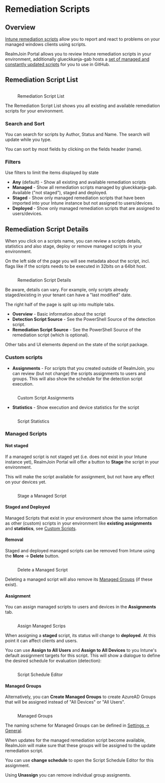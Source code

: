 # Remediation Scripts

## Overview

[Intune remediation scripts](https://learn.microsoft.com/en-us/mem/intune/fundamentals/remediations) allow you to report and react to problems on your managed windows clients using scripts.

RealmJoin Portal allows you to review Intune remediation scripts in your environment, additionally glueckkanja-gab hosts a [set of managed and constantly updated scripts](https://github.com/realmjoin/realmjoin-remediation) for you to use in GitHub.

## Remediation Script List

<figure><img src="../.gitbook/assets/image (6) (1).png" alt=""><figcaption><p>Remediation Script List</p></figcaption></figure>

The Remediation Script List shows you all existing and available remediation scripts for your environment.&#x20;

### Search and Sort

You can search for scripts by Author, Status and Name. The search will update while you type.&#x20;

You can sort by most fields by clicking on the fields header (name).

### Filters

Use filters to limit the items displayed by state

* **Any** (default) - Show all existing and available remediation scripts
* **Managed** - Show all remediation scripts managed by glueckkanja-gab. Available ("not staged"), staged and deployed.&#x20;
* **Staged** - Show only managed remediation scripts that have been imported into your Intune instance but not assigned to users/devices.
* **Deployed** - Show only managed remediation scripts that are assigned to users/devices.

## Remediation Script Details

When you click on a scripts name, you can review a scripts details, statistics and also stage, deploy or remove managed scripts in your environment.

On the left side of the page you will see metadata about the script, incl. flags like if the scripts needs to be executed in 32bits on a 64bit host.

<figure><img src="../.gitbook/assets/image (9) (3).png" alt=""><figcaption><p>Remediation Script Details</p></figcaption></figure>

Be aware, details can vary. For example, only scripts already staged/existing in your tenant can have a "last modified" date.

The right half of the page is split up into multiple tabs.&#x20;

* **Overview** - Basic information about the script
* **Detection Script Source** - See the PowerShell Source of the detection script.
* **Remediation Script Source** - See the PowerShell Source of the remediation script (which is optional).

Other tabs and UI elements depend on the state of the script package.

### Custom scripts

* **Assignments** - For scripts that you created outside of RealmJoin, you can review (but not change) the scripts assignments to users and groups. This will also show the schedule for the detection script execution.

<figure><img src="../.gitbook/assets/image (5) (1) (3).png" alt=""><figcaption><p>Custom Script Assignments</p></figcaption></figure>

* **Statistics** - Show execution and device statistics for the script

<figure><img src="../.gitbook/assets/image (4) (1).png" alt=""><figcaption><p>Script Statistics</p></figcaption></figure>

### Managed Scripts

#### Not staged

If a managed script is not staged yet (i.e. does not exist in your Intune instance yet), RealmJoin Portal will offer a button to **Stage** the script in your environment.&#x20;

This will make the script available for assignment, but not have any effect on your devices yet.

<figure><img src="../.gitbook/assets/image (11).png" alt=""><figcaption><p>Stage a Managed Script</p></figcaption></figure>

#### Staged and Deployed

Managed Scripts that exist in your environment show the same information as other (custom) scripts in your environment like **existing assignments** and **statistics**, see [Custom Scripts](remediation-scripts.md#custom-scripts).&#x20;

#### Removal

Staged and deployed managed scripts can be removed from Intune using the **More** -> **Delete** button.

<figure><img src="../.gitbook/assets/image (7) (3).png" alt=""><figcaption><p>Delete a Managed Script</p></figcaption></figure>

Deleting a managed script will also remove its [Managed Groups](remediation-scripts.md#managed-groups) (if these exist).

#### Assignment

You can assign managed scripts to users and devices in the **Assignments** tab.

<figure><img src="../.gitbook/assets/image (8) (4).png" alt=""><figcaption><p>Assign Managed Scrips</p></figcaption></figure>

When assigning a **staged** script, its status will change to **deployed**. At this point it can affect clients and users.

You can use **Assign to All Users** and **Assign to All Devices** to you Intune's default assignment targets for this script. This will show a dialogue to define the desired schedule for evaluation (detection):

<figure><img src="../.gitbook/assets/image (10).png" alt=""><figcaption><p>Script Schedule Editor</p></figcaption></figure>

#### Managed Groups

Alternatively, you can **Create Managed Groups** to create AzureAD Groups that will be assigned instead of "All Devices" or "All Users".&#x20;

<figure><img src="../.gitbook/assets/image (2) (1).png" alt=""><figcaption><p>Managed Groups</p></figcaption></figure>

The naming scheme for Managed Groups can be defined in [Settings -> General](../settings/general.md).

When updates for the managed remediation script become available, RealmJoin will make sure that these groups will be assigned to the update remediation script.

You can use **change schedule** to open the Script Schedule Editor for this assignment.

Using **Unassign** you can remove individual group assignemts.
